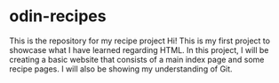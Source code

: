 # odin-recipes
This is the repository for my recipe project
Hi! This is my first project to showcase what I have learned regarding HTML.
In this project, I will be creating a basic website that consists of a main index page and some recipe pages. I will also be showing my understanding of Git.